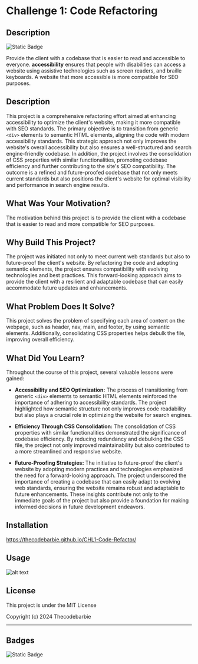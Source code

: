 # Challenge 1: Code Refactoring

## Description

![Static Badge](https://img.shields.io/badge/theCODEbarbie-%23FBF6E9?style=for-the-badge&logo=Spotlight&labelColor=%23F79AD3)



Provide the client with a codebase that is easier to read and accessible to everyone. **accessibility** ensures that people with disabilities can access a website using assistive technologies such as screen readers, and braille keyboards. A website that more accessible is more compatible for SEO purposes.


## Description

This project is a comprehensive refactoring effort aimed at enhancing accessibility to optimize the client's website, making it more compatible with SEO standards. The primary objective is to transition from generic `<div>` elements to semantic HTML elements, aligning the code with modern accessibility standards. This strategic approach not only improves the website's overall accessibility but also ensures a well-structured and search engine-friendly codebase. In addition, the project involves the consolidation of CSS properties with similar functionalities, promoting codebase efficiency and further contributing to the site's SEO compatibility. The outcome is a refined and future-proofed codebase that not only meets current standards but also positions the client's website for optimal visibility and performance in search engine results.


## What Was Your Motivation?
The motivation behind this project is to provide the client with a codebase that is easier to read and more compatible for SEO purposes.

## Why Build This Project?

The project was initiated not only to meet current web standards but also to future-proof the client's website. By refactoring the code and adopting semantic elements, the project ensures compatibility with evolving technologies and best practices. This forward-looking approach aims to provide the client with a resilient and adaptable codebase that can easily accommodate future updates and enhancements.

## What Problem Does It Solve?
This project solves the problem of specifying each area of content on the webpage, such as header, nav, main, and footer, by using semantic elements. Additionally, consolidating CSS properties helps debulk the file, improving overall efficiency.
## What Did You Learn?
Throughout the course of this project, several valuable lessons were gained:

- **Accessibility and SEO Optimization:** The process of transitioning from generic `<div>` elements to semantic HTML elements reinforced the importance of adhering to accessibility standards. The project highlighted how semantic structure not only improves code readability but also plays a crucial role in optimizing the website for search engines.

- **Efficiency Through CSS Consolidation:** The consolidation of CSS properties with similar functionalities demonstrated the significance of codebase efficiency. By reducing redundancy and debulking the CSS file, the project not only improved maintainability but also contributed to a more streamlined and responsive website.

- **Future-Proofing Strategies:** The initiative to future-proof the client's website by adopting modern practices and technologies emphasized the need for a forward-looking approach. The project underscored the importance of creating a codebase that can easily adapt to evolving web standards, ensuring the website remains robust and adaptable to future enhancements. These insights contribute not only to the immediate goals of the project but also provide a foundation for making informed decisions in future development endeavors.


## Installation

https://thecodebarbie.github.io/CHL1-Code-Refactor/

## Usage

![alt text](assets/images/homepage-screenshot.png)


## License

This project is under the MIT License

Copyright (c) 2024 Thecodebarbie


---

## Badges

![Static Badge](https://img.shields.io/badge/theCODEbarbie-%23FBF6E9?style=for-the-badge&logo=Spotlight&labelColor=%23F79AD3)



